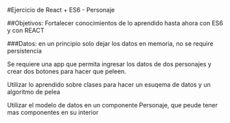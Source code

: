 #Ejercicio de React + ES6 - Personaje

##Objetivos: Fortalecer conocimientos de lo aprendido hasta ahora con ES6 y con REACT

###Datos: en un principio solo dejar los datos en memoria, no se require persistencia

Se requiere una app que permita ingresar los datos de dos personajes y crear dos botones para hacer que peleen.

Utilizar lo aprendido sobre clases para hacer un esuqema de datos y un algoritmo de pelea

Utilizar el modelo de datos en un componente Personaje, que peude tener mas componentes en su interior
